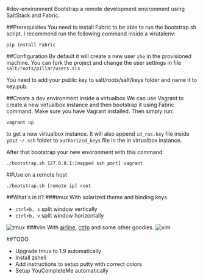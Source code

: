 #dev-environment
Bootstrap a remote development environment using SaltStack and Fabric.

##Prerequisites
You need to install Fabric to be able to run the bootstrap.sh script. I recommend run the following command inside a virutalenv:

```pip install Fabric```

##Configuration
By default it will create a new user ```zhe``` in the provisioned machine. You can fork the project and change the user settings in file ```salt/roots/pillar/users.sls```

You need to add your public key to salt/roots/salt/keys folder and name it to key.pub.

##Create a dev environment inside a virtualbox
We can use Vagrant to create a new virtualbox instance and then bootstrap it using Fabric command. Make sure you have Vagrant installed. Then simply run:

```vagrant up```

to get a new virtualbox instance. It will also append ```id_ras.key``` file inside your ```~/.ssh``` folder to ```authorized_keys``` file in the in virtualbox instance.

After that bootstrap your new environment with this command:

```
./bootstrap.sh 127.0.0.1:[mapped ssh port] vagrant
```

##Use on a remote host
```
./bootstrap.sh [remote ip] root
```

##What's in it?
###tmux
With solarized theme and binding keys.
* ```ctrl+b, s``` split window vertically
* ```ctrl+b, v``` split window horizontally

![tmux](https://raw.githubusercontent.com/zheli/dev-environment/master/docs/images/tmux.png)
###vim
With [airline](https://github.com/bling/vim-airline), [ctrlp](https://github.com/kien/ctrlp.vim) and some other goodies.
![vim](https://raw.githubusercontent.com/zheli/dev-environment/master/docs/images/vim.png)

##TODO
* Upgrade tmux to 1.9 automatically
* Install zshell
* Add instructions to setup putty with correct colors
* Setup YouCompleteMe automatically
